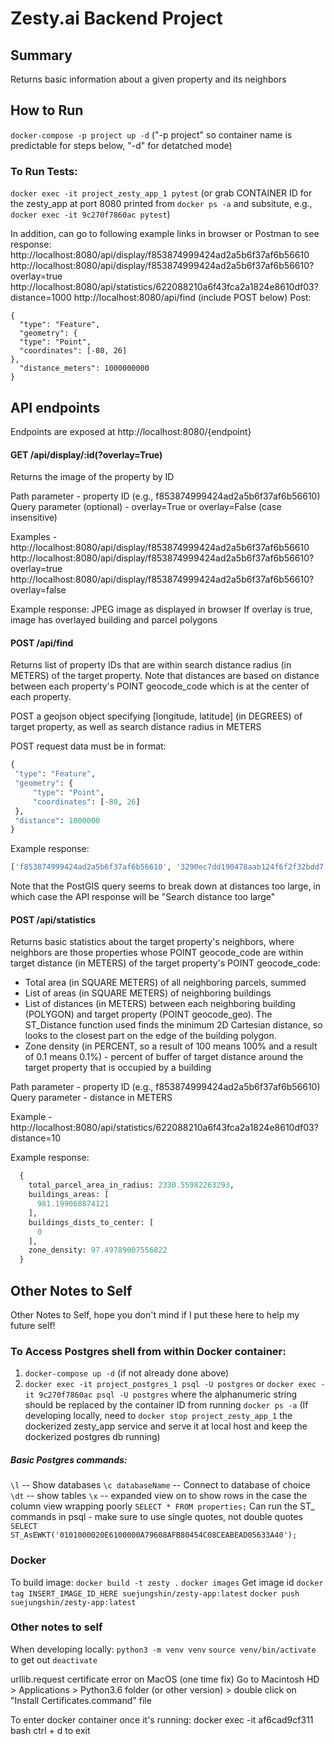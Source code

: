 # Zesty.ai Backend Project

## Summary
Returns basic information about a given property and its neighbors

## How to Run
`docker-compose -p project up -d` ("-p project" so container name is predictable for steps below, "-d" for detatched mode)


### To Run Tests:
`docker exec -it project_zesty_app_1 pytest`
(or grab CONTAINER ID for the zesty_app at port 8080 printed from `docker ps -a` and subsitute, e.g., `docker exec -it 9c270f7860ac pytest`)

In addition, can go to following example links in browser or Postman to see response:
http://localhost:8080/api/display/f853874999424ad2a5b6f37af6b56610
http://localhost:8080/api/display/f853874999424ad2a5b6f37af6b56610?overlay=true
http://localhost:8080/api/statistics/622088210a6f43fca2a1824e8610df03?distance=1000
http://localhost:8080/api/find  (include POST below)
  Post:
  ```
  {
    "type": "Feature",
    "geometry": {
    "type": "Point",
    "coordinates": [-80, 26]
  },
    "distance_meters": 1000000000
  }
  ```

## API endpoints

Endpoints are exposed at http://localhost:8080/{endpoint}

  #### GET /api/display/:id(?overlay=True)

  Returns the image of the property by ID

  Path parameter - property ID (e.g., f853874999424ad2a5b6f37af6b56610)
  Query parameter (optional) - overlay=True or overlay=False (case insensitive)

  Examples -
  http://localhost:8080/api/display/f853874999424ad2a5b6f37af6b56610
  http://localhost:8080/api/display/f853874999424ad2a5b6f37af6b56610?overlay=true
  http://localhost:8080/api/display/f853874999424ad2a5b6f37af6b56610?overlay=false

  Example response:
  JPEG image as displayed in browser
  If overlay is true, image has overlayed building and parcel polygons


  #### POST /api/find

  Returns list of property IDs that are within search distance radius (in METERS) of the target property. Note that distances are based on distance between each property's POINT geocode_code which is at the center of each property.

  POST a geojson object specifying [longitude, latitude] (in DEGREES) of target property, as well as search distance radius in METERS

  POST request data must be in format:

   ```python
  {
    "type": "Feature",
    "geometry": {
        "type": "Point",
        "coordinates": [-80, 26]
    },
    "distance": 1000000
  }
  ```

  Example response:
  ```python
  ['f853874999424ad2a5b6f37af6b56610', '3290ec7dd190478aab124f6f2f32bdd7', '622088210a6f43fca2a1824e8610df03']
  ```

  Note that the PostGIS query seems to break down at distances too large, in which case the API response will be "Search distance too large"

  #### POST /api/statistics

  Returns basic statistics about the target property's neighbors, where neighbors are those properties whose POINT geocode_code are within target distance (in METERS) of the target property's POINT geocode_code:
  - Total area (in SQUARE METERS) of all neighboring parcels, summed
  - List of areas (in SQUARE METERS) of neighboring buildings
  - List of distances (in METERS) between each neighboring building (POLYGON) and target property (POINT geocode_geo). The ST_Distance function used finds the minimum 2D Cartesian distance, so looks to the closest part on the edge of the building polygon.
  - Zone density (in PERCENT, so a result of 100 means 100% and a result of 0.1 means 0.1%) - percent of buffer of target distance around the target property that is occupied by a building

  Path parameter - property ID (e.g., f853874999424ad2a5b6f37af6b56610)
  Query parameter - distance in METERS

  Example -
  http://localhost:8080/api/statistics/622088210a6f43fca2a1824e8610df03?distance=10

  Example response:
```python
  {
    total_parcel_area_in_radius: 2330.55982263293,
    buildings_areas: [
      981.199068874121
    ],
    buildings_dists_to_center: [
      0
    ],
    zone_density: 97.49789007556822
  }
```


## Other Notes to Self

Other Notes to Self, hope you don't mind if I put these here to help my future self!

### To Access Postgres shell from within Docker container:
1. `docker-compose up -d` (if not already done above)
2. `docker exec -it project_postgres_1 psql -U postgres`
or `docker exec -it 9c270f7860ac psql -U postgres` where the alphanumeric string should be replaced by the container ID from running `docker ps -a`
(If developing locally, need to `docker stop project_zesty_app_1` the dockerized zesty_app service and serve it at local host and keep the dockerized postgres db running)

##### Basic Postgres commands:
`\l`  -- Show databases
`\c databaseName`  -- Connect to database of choice
`\dt` -- show tables
`\x` -- expanded view on to show rows in the case the column view wrapping poorly
`SELECT * FROM properties;`
Can run the ST_ commands in psql - make sure to use single quotes, not double quotes
`SELECT ST_AsEWKT('0101000020E6100000A79608AFB80454C08CEABEAD05633A40');`

### Docker
To build image:
`docker build -t zesty .`
`docker images` Get image id
`docker tag INSERT_IMAGE_ID_HERE suejungshin/zesty-app:latest`
`docker push suejungshin/zesty-app:latest`


### Other notes to self
When developing locally:
`python3 -m venv venv`
`source venv/bin/activate`
to get out `deactivate`

urllib.request certificate error on MacOS (one time fix)
Go to Macintosh HD > Applications > Python3.6 folder (or other version) > double click on "Install Certificates.command" file

To enter docker container once it's running:
docker exec -it af6cad9cf311 bash
ctrl + d to exit